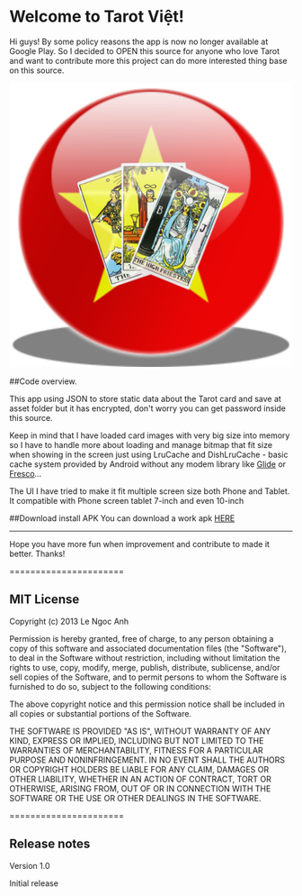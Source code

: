  Welcome to Tarot Việt!
===================
Hi guys!
By some policy reasons the app is now no longer available at Google Play. So I decided to OPEN this source for anyone who love Tarot and want to contribute more this project can do more interested thing base on this source.

![](SourceCode/ic_launcher-web.png)


##Code overview.

This app using JSON to store static data about the Tarot card and save at asset folder but it has encrypted, don't worry you can get password inside this source. 

Keep in mind that I have loaded card images with very big size into memory so I have to handle more about loading and manage bitmap that fit size when showing in the screen just using LruCache and DishLruCache - basic cache system provided by Android without any modem library like [Glide](https://github.com/bumptech/glide) or [Fresco](https://github.com/facebook/fresco)…

The UI I have tried to make it fit multiple screen size both Phone and Tablet. It compatible with Phone screen tablet 7-inch and even 10-inch 

##Download install APK
You can download a work apk [HERE](https://raw.githubusercontent.com/AnhLeAit/TarotVietClassic/master/PublishInfo/TarotViet.apk)

-----
Hope you have more fun when improvement and contribute to made it better. Thanks!


======================
## MIT License
Copyright (c) 2013 Le Ngoc Anh

Permission is hereby granted, free of charge, to any person obtaining a copy of this software and associated documentation files (the "Software"), to deal in the Software without restriction, including without limitation the rights to use, copy, modify, merge, publish, distribute, sublicense, and/or sell copies of the Software, and to permit persons to whom the Software is furnished to do so, subject to the following conditions:

The above copyright notice and this permission notice shall be included in all copies or substantial portions of the Software.

THE SOFTWARE IS PROVIDED "AS IS", WITHOUT WARRANTY OF ANY KIND, EXPRESS OR IMPLIED, INCLUDING BUT NOT LIMITED TO THE WARRANTIES OF MERCHANTABILITY, FITNESS FOR A PARTICULAR PURPOSE AND NONINFRINGEMENT. IN NO EVENT SHALL THE AUTHORS OR COPYRIGHT HOLDERS BE LIABLE FOR ANY CLAIM, DAMAGES OR OTHER LIABILITY, WHETHER IN AN ACTION OF CONTRACT, TORT OR OTHERWISE, ARISING FROM, OUT OF OR IN CONNECTION WITH THE SOFTWARE OR THE USE OR OTHER DEALINGS IN THE SOFTWARE.

======================
## Release notes
Version 1.0

Initial release